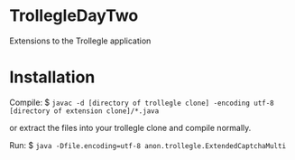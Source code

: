 # TrollegleDayTwo
Extensions to the Trollegle application

# Installation 
Compile: $ `javac -d [directory of trollegle clone] -encoding utf-8 [directory of extension clone]/*.java`

or extract the files into your trollegle clone and compile normally.

Run: $ `java -Dfile.encoding=utf-8 anon.trollegle.ExtendedCaptchaMulti`
